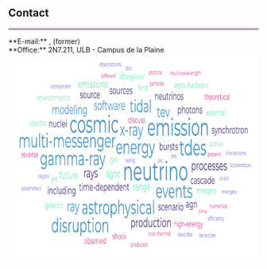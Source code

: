 ## Contact
<hr style="height:4px;border-width:0;color:gray;background-color:#B3A1BF">
**E-mail:** <chengchao.yuan@ulb.be>, <chengchao.yuan@desy.de> (former) <br /> 
**Office:** 2N7.211, ULB - Campus de la Plaine <br />
<img align="center" src="files/keywords.png" alt="drawing" height="420" width="840"/>














